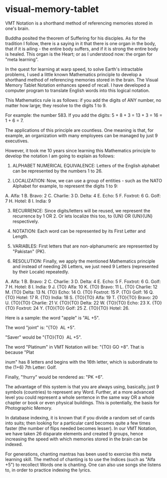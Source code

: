 # visual-memory-tablet
VMT Notation is a shorthand method of referencing memories stored in one's brain.

Buddha posited the theorem of Suffering for his disciples. As for the tradition I follow, there is a saying in it that there is one organ in the body, that if it is ailing - the entire body suffers, and if it is strong the entire body is healed. This organ is the Heart; or as I understood now: the organ for "meta learning".

In the quest for learning at warp speed, to solve Earth's intractable problems, I used a little known Mathematics principle to develop a shorthand method of referencing memories stored in the brain. The Visual Memory Tablet Notation enhances speed of recall. I have developed a computer program to translate English words into this logical notation.

This Mathematics rule is as follows: if you add the digits of ANY number, no matter how large; they resolve to the digits 1 to 9.

For example: the number 583. If you add the digits: 5 + 8 + 3 = 13 + 3 = 16 = 1 + 6 = 7.

The applications of this principle are countless. One meaning is that, for example, an organization with many employees can be managed by just 9 executives.

However, it took me 10 years since learning this Mathematics principle to develop the notation I am going to explain as follows:

1. ALPHABET NUMERICAL EQUIVALENCE: Letters of the English alphabet can be represented by the numbers 1 to 26. 

2. LOCALIZATION: Now, we can use a group of entities - such as the NATO Alphabet for example, to represent the digits 1 to 9: 

A. Alfa: 1
B. Bravo: 2
C. Charlie: 3
D. Delta: 4
E. Echo: 5
F. Foxtrot: 6
G. Golf: 7
H. Hotel: 8
I. India: 9 

3. RECURRENCE: Since digits/letters will be reused, we represent the recurrence by 1 OR 2. Or lets localize this too, to {UN} OR {UN}{UN} respectively. 

4. NOTATION: Each word can be represented by its First Letter and Length. 

5. VARIABLES: First letters that are non-alphanumeric are represented by "Pakistan" (PK). 

6. RESOLUTION: Finally, we apply the mentioned Mathematics principle and instead of needing 26 Letters, we just need 9 Letters (represented by their Locale) repeatedly. 

A. Alfa: 1
B. Bravo: 2
C. Charlie: 3
D. Delta: 4
E. Echo: 5
F. Foxtrot: 6
G. Golf: 7
H. Hotel: 8
I. India: 9
J. {TO} Alfa: 10
K. {TO} Bravo: 11
L. {TO} Charlie: 12
M. {TO} Delta: 13
N. {TO} Echo: 14
O. {TO} Foxtrot: 15
P. {TO} Golf: 16
Q. {TO} Hotel: 17
R. {TO} India: 18
S. {TO}{TO} Alfa: 19
T. {TO}{TO} Bravo: 20
U. {TO}{TO} Charlie: 21
V. {TO}{TO} Delta: 22
W. {TO}{TO} Echo: 23
X. {TO}{TO} Foxtrot: 24
Y. {TO}{TO} Golf: 25
Z. {TO}{TO} Hotel: 26.

Here is a sample: the word "apple" is "AL +5".

The word "joint" is: "{TO}  AL +5".

"Saver" would be "{TO}{TO}  AL +5".

The word "Platinum" in VMT Notation will be: "{TO} GO +8". That is because "Plat

inum" has 8 letters and begins with the 16th letter, which is subordinate to the (1+6) 7th Letter: Golf.

Finally, "!hurry" would be rendered as: "PK +6".

The advantage of this system is that you are always using, basically, just 9 symbols (countries) to represent any Word. Further, at a more advanced level you could represent a whole sentence in the same way OR a whole chapter or book or even physical buildings. This is potentially, the basis for Photographic Memory.

In database indexing, it is known that if you divide a random set of cards into suits; then looking for a particular card becomes quite a few times faster (the number of flips needed becomes lesser). In our VMT Notation, we have taken 26 disparate elements and created 9 groups, hence increasing the speed with which memories stored in the brain can be indexed.

For generations, chanting mantras has been used to exercise this meta learning skill. The method of chanting is to use the Indices (such as "Alfa +5") to recollect Words one is chanting. One can also use songs she listens to, in order to practice indexing the lyrics.
